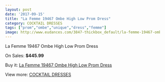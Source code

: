 ```yaml
---
layout: post
date: '2017-09-15'
title: "La Femme 19467 Ombe High Low Prom Dress"
category: COCKTAIL DRESSES
tags: ["prom","ombe","unique","dress","femme"]
image: http://www.eudances.com/3847-thickbox_default/la-femme-19467-ombe-high-low-prom-dress.jpg
---
```

La Femme 19467 Ombe High Low Prom Dress

On Sales: **$445.99**
<a href="https://www.eudances.com/en/cocktail-dresses/1284-la-femme-19467-ombe-high-low-prom-dress.html"><amp-img layout="responsive" width="600" height="600" src="//www.eudances.com/3847-thickbox_default/la-femme-19467-ombe-high-low-prom-dress.jpg" alt="La Femme 19467 Ombe High Low Prom Dress 0" /></a>
<a href="https://www.eudances.com/en/cocktail-dresses/1284-la-femme-19467-ombe-high-low-prom-dress.html"><amp-img layout="responsive" width="600" height="600" src="//www.eudances.com/3848-thickbox_default/la-femme-19467-ombe-high-low-prom-dress.jpg" alt="La Femme 19467 Ombe High Low Prom Dress 1" /></a>

Buy it: [La Femme 19467 Ombe High Low Prom Dress](https://www.eudances.com/en/cocktail-dresses/1284-la-femme-19467-ombe-high-low-prom-dress.html "La Femme 19467 Ombe High Low Prom Dress")

View more: [COCKTAIL DRESSES](https://www.eudances.com/en/14-cocktail-dresses "COCKTAIL DRESSES")